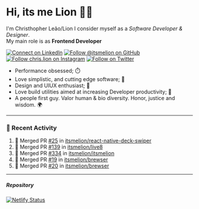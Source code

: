 # Hi, its me Lion 👋🦁

I'm Christhopher Leão/Lion
I consider myself as a _Software Developer & Designer_.<br/>My main role is as <b>Frontend Developer</b>
<br />

[![Connect on LinkedIn](https://img.shields.io/badge/--linkedin?label=LinkedIn&logo=LinkedIn&style=social)](https://www.linkedin.com/in/chrislion)
[![Follow @itsmelion on GitHub](https://img.shields.io/github/followers/itsmelion?label=follow%20%40itsmeLion&style=social)](https://github.com/itsmelion)
[![Follow chris.lion on Instagram](https://img.shields.io/badge/--instagram?label=@chris.lion&logo=Instagram&style=social)](https://instagram.com/chris.lion)
[![Follow on Twitter](https://img.shields.io/badge/--twitter?label=@ChrisLion_me&logo=Twitter&style=social)](https://twitter.com/chrislion_me)

- Performance obsessed; ⏱️
- Love simplistic, and cutting edge software; 📆
- Design and UIUX enthusiast; 🎨
- Love build utilities aimed at increasing Developer productivity; 🧰
- A people first guy. Valor human & bio diversity. Honor, justice and wisdom. 🌍

---
### 📰 Recent Activity

<!--START_SECTION:activity-->
1. 🎉 Merged PR [#25](https://github.com/itsmelion/react-native-deck-swiper/pull/25) in [itsmelion/react-native-deck-swiper](https://github.com/itsmelion/react-native-deck-swiper)
2. 🎉 Merged PR [#139](https://github.com/itsmelion/live8/pull/139) in [itsmelion/live8](https://github.com/itsmelion/live8)
3. 🎉 Merged PR [#334](https://github.com/itsmelion/itsmelion/pull/334) in [itsmelion/itsmelion](https://github.com/itsmelion/itsmelion)
4. 🎉 Merged PR [#19](https://github.com/itsmelion/brewser/pull/19) in [itsmelion/brewser](https://github.com/itsmelion/brewser)
5. 🎉 Merged PR [#20](https://github.com/itsmelion/brewser/pull/20) in [itsmelion/brewser](https://github.com/itsmelion/brewser)
<!--END_SECTION:activity-->

___

##### Repository
[![Netlify Status](https://api.netlify.com/api/v1/badges/9e2e6136-1ab9-42fc-8d4e-188512d5d841/deploy-status)](https://app.netlify.com/sites/lion-portfolio/deploys)
